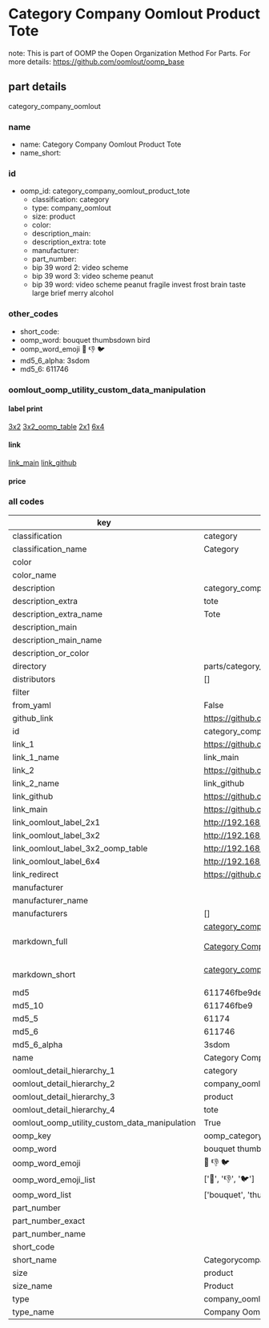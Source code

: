 # Category Company Oomlout Product Tote  

note: This is part of OOMP the Oopen Organization Method For Parts. For more details: https://github.com/oomlout/oomp_base

##  part details
  



category_company_oomlout



### name
* name: Category Company Oomlout Product Tote
* name_short: 
### id
* oomp_id: category_company_oomlout_product_tote
  * classification: category
  * type: company_oomlout
  * size: product
  * color: 
  * description_main: 
  * description_extra: tote
  * manufacturer: 
  * part_number: 
  * bip 39 word 2: video scheme
  * bip 39 word 3: video scheme peanut
  * bip 39 word: video scheme peanut fragile invest frost brain taste large brief merry alcohol

### other_codes
* short_code: 
* oomp_word: bouquet thumbsdown bird
* oomp_word_emoji :bouquet: :thumbsdown: :bird:
* md5_6_alpha: 3sdom
* md5_6: 611746






### oomlout_oomp_utility_custom_data_manipulation
#### label print
[3x2](http://192.168.1.245:1112/?label=oomp%203sdom)
[3x2_oomp_table](http://192.168.1.108:1112/?label=oomp%203sdom)
[2x1](http://192.168.1.242:1112/?label=oomp%203sdom)
[6x4](http://192.168.1.55:1112/?label=oomp%203sdom)    

#### link

[link_main](https://github.com/oomlout/oomlout_oomp_version_1_messy/tree/main/parts/category_company_oomlout_product_tote) [link_github](https://github.com/oomlout/oomlout_oomp_version_1_messy/tree/main/parts/category_company_oomlout_product_tote)                             

#### price







### all codes 
| key | value |  
| --- | --- |  
| classification | category |  
| classification_name | Category |  
| color |  |  
| color_name |  |  
| description | category_company_oomlout |  
| description_extra | tote |  
| description_extra_name | Tote |  
| description_main |  |  
| description_main_name |  |  
| description_or_color |   |  
| directory | parts/category_company_oomlout_product_tote |  
| distributors | [] |  
| filter |  |  
| from_yaml | False |  
| github_link | https://github.com/oomlout/oomlout_oomp_part_src/tree/main/parts/category_company_oomlout_product_tote |  
| id | category_company_oomlout_product_tote |  
| link_1 | https://github.com/oomlout/oomlout_oomp_version_1_messy/tree/main/parts/category_company_oomlout_product_tote |  
| link_1_name | link_main |  
| link_2 | https://github.com/oomlout/oomlout_oomp_version_1_messy/tree/main/parts/category_company_oomlout_product_tote |  
| link_2_name | link_github |  
| link_github | https://github.com/oomlout/oomlout_oomp_version_1_messy/tree/main/parts/category_company_oomlout_product_tote |  
| link_main | https://github.com/oomlout/oomlout_oomp_version_1_messy/tree/main/parts/category_company_oomlout_product_tote |  
| link_oomlout_label_2x1 | http://192.168.1.242:1112/?label=oomp%203sdom |  
| link_oomlout_label_3x2 | http://192.168.1.245:1112/?label=oomp%203sdom |  
| link_oomlout_label_3x2_oomp_table | http://192.168.1.108:1112/?label=oomp%203sdom |  
| link_oomlout_label_6x4 | http://192.168.1.55:1112/?label=oomp%203sdom |  
| link_redirect | https://github.com/oomlout/oomlout_oomp_version_1_messy/tree/main/parts/category_company_oomlout_product_tote |  
| manufacturer |  |  
| manufacturer_name |  |  
| manufacturers | [] |  
| markdown_full | [category_company_oomlout_product_tote](none)<br>[](none)<br>[Category Company Oomlout Product Tote](none)<br><br> |  
| markdown_short | [category_company_oomlout_product_tote](none)<br><br> |  
| md5 | 611746fbe9de235d75baf5c743f02f9e |  
| md5_10 | 611746fbe9 |  
| md5_5 | 61174 |  
| md5_6 | 611746 |  
| md5_6_alpha | 3sdom |  
| name | Category Company Oomlout Product Tote |  
| oomlout_detail_hierarchy_1 | category |  
| oomlout_detail_hierarchy_2 | company_oomlout |  
| oomlout_detail_hierarchy_3 | product |  
| oomlout_detail_hierarchy_4 | tote |  
| oomlout_oomp_utility_custom_data_manipulation | True |  
| oomp_key | oomp_category_company_oomlout_product_tote |  
| oomp_word | bouquet thumbsdown bird |  
| oomp_word_emoji | :bouquet: :thumbsdown: :bird: |  
| oomp_word_emoji_list | [':bouquet:', ':thumbsdown:', ':bird:'] |  
| oomp_word_list | ['bouquet', 'thumbsdown', 'bird'] |  
| part_number |  |  
| part_number_exact |  |  
| part_number_name |  |  
| short_code |  |  
| short_name | Categorycompanyoomlout |  
| size | product |  
| size_name | Product |  
| type | company_oomlout |  
| type_name | Company Oomlout |  
